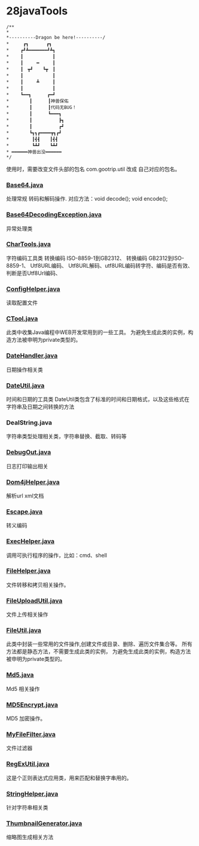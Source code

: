 # 28javaTools

```
/** 
* 
*----------Dragon be here!----------/ 
* 　　 ┏┓　     ┏┓ 
* 　　┏┛┻━━━━━━━┛┻┓ 
* 　　┃　　　　　　 ┃ 
* 　　┃　　　━　　　┃ 
* 　　┃　┳┛　  ┗┳　┃ 
* 　　┃　　　　　　 ┃ 
* 　　┃　　　┻　　　┃ 
* 　　┃　　　　　　 ┃ 
* 　　┗━━┓　　　 ┏━┛ 
* 　　　　┃　　　 ┃神兽保佑 
* 　　　　┃　　　 ┃代码无BUG！ 
* 　　　　┃　　　 ┗━━━┓ 
* 　　　　┃　　　　　　┣┓ 
* 　　　　┃　　　　　　┏┛ 
* 　　　　┗┓┓┏━━━━┳┓┏┛ 
* 　　　　 ┃┫┫　  ┃┫┫ 
* 　　　　 ┗┻┛　  ┗┻┛ 
* ━━━━━━神兽出没━━━━━━
*/

```





使用时，需要改变文件头部的包名 com.gootrip.util 改成 自己对应的包名。

### [Base64.java](https://github.com/brokge/28javaTools/edit/master/Base64.java)
处理常规 转码和解码操作.
对应方法：void decode(); void encode();

### [Base64DecodingException.java](https://github.com/brokge/28javaTools/edit/master/Base64DecodingException.java)
异常处理类

### [CharTools.java](https://github.com/brokge/28javaTools/edit/master/CharTools.java)
字符编码工具类
转换编码 ISO-8859-1到GB2312、 转换编码 GB2312到ISO-8859-1、 Utf8URL编码、 Utf8URL解码、utf8URL编码转字符、编码是否有效、
判断是否Utf8Url编码、

### [ConfigHelper.java](https://github.com/brokge/28javaTools/edit/master/ConfigHelper.java)
读取配置文件

### [CTool.java](https://github.com/brokge/28javaTools/edit/master/CTool.java)
此类中收集Java编程中WEB开发常用到的一些工具。
为避免生成此类的实例，构造方法被申明为private类型的。

### [DateHandler.java](https://github.com/brokge/28javaTools/edit/master/DateHandler.java)
日期操作相关类

### [DateUtil.java](https://github.com/brokge/28javaTools/edit/master/DateUtil.java)
 时间和日期的工具类
 DateUtil类包含了标准的时间和日期格式，以及这些格式在字符串及日期之间转换的方法
 ### DealString.java
 字符串类型处理相关类，字符串替换、截取、转码等

### [DebugOut.java](https://github.com/brokge/28javaTools/edit/master/DebugOut.java)
 日志打印输出相关

### [Dom4jHelper.java](https://github.com/brokge/28javaTools/edit/master/Dom4jHelper.java)
解析url xml文档

### [Escape.java](https://github.com/brokge/28javaTools/edit/master/Escape.java)
转义编码

### [ExecHelper.java](https://github.com/brokge/28javaTools/edit/master/ExecHelper.java)

调用可执行程序的操作，比如：cmd、shell

### [FileHelper.java](https://github.com/brokge/28javaTools/edit/master/FileHelper.java)
文件转移和拷贝相关操作。

### [FileUploadUtil.java](https://github.com/brokge/28javaTools/edit/master/FileUploadUtil.java)
文件上传相关操作

### [FileUtil.java](https://github.com/brokge/28javaTools/edit/master/FileUtil.java)
此类中封装一些常用的文件操作,创建文件或目录、删除、遍历文件集合等。
所有方法都是静态方法，不需要生成此类的实例，
为避免生成此类的实例，构造方法被申明为private类型的。

### [Md5.java](https://github.com/brokge/28javaTools/edit/master/Md5.java)
Md5 相关操作

### [MD5Encrypt.java](https://github.com/brokge/28javaTools/edit/master/MD5Encrypt.java)
MD5 加密操作。

### [MyFileFilter.java](https://github.com/brokge/28javaTools/edit/master/MyFileFilter.java)
文件过滤器

### [RegExUtil.java](https://github.com/brokge/28javaTools/edit/master/RegExUtil.java)
这是个正则表达式应用类，用来匹配和替换字串用的。

### [StringHelper.java](https://github.com/brokge/28javaTools/edit/master/StringHelper.java)
针对字符串相关类

### [ThumbnailGenerator.java](https://github.com/brokge/28javaTools/edit/master/ThumbnailGenerator.java)
缩略图生成相关方法




